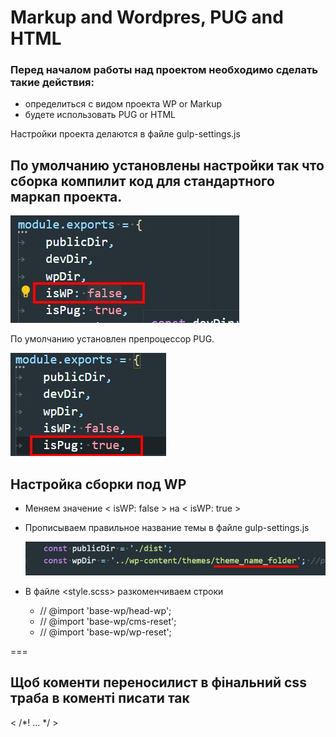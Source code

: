 # Markup and Wordpres, PUG and HTML

### Перед началом работы над проектом необходимо сделать такие действия:

* определиться с видом проекта WP or Markup
* будете использовать PUG or HTML

Настройки проекта делаются в файле gulp-settings.js

## По умолчанию установлены настройки так что сборка компилит код для стандартного маркап проекта.

![Настройка для стандартного маркап проекта](./images/img-01.jpg)

По умолчанию установлен препроцессор PUG.

![По умолчанию установлен препроцессор PUG](./images/img-02.jpg)

## Настройка сборки под WP

* Меняем значение < isWP: false > на < isWP: true >
* Прописываем правильное название темы в файле gulp-settings.js

    ![ Прописываем правильное название темы](./images/img-03.jpg)

* В файле <style.scss> разкоменчиваем строки
    + // @import 'base-wp/head-wp';
    + // @import 'base-wp/cms-reset';
    + // @import 'base-wp/wp-reset';

===

## Щоб коменти переносилист в фінальний css траба в коменті писати так 

< /*! ... */ >
